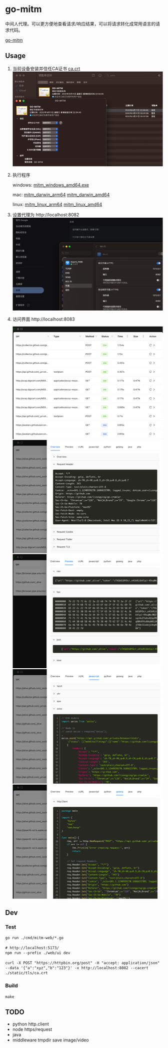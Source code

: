 # go-mitm

中间人代理。可以更方便地查看请求/响应结果，可以将请求转化成常用语言的请求代码。

[go-mitm](https://github.com/lizongying/go-mitm)

## Usage

1. 当前设备安装并信任CA证书 [ca.crt](https://github.com/lizongying/go-mitm/releases/download/v0.0.1/ca.crt)
   ![image](./screenshot/img_5.png)
2. 执行程序

   windows: [mitm_windows_amd64.exe](https://github.com/lizongying/go-mitm/releases/download/v0.0.1/mitm_windows_amd64.exe)

   mac: [mitm_darwin_arm64](https://github.com/lizongying/go-mitm/releases/download/v0.0.1/mitm_darwin_arm64) [mitm_darwin_amd64](https://github.com/lizongying/go-mitm/releases/download/v0.0.1/mitm_darwin_amd64)

   linux: [mitm_linux_arm64](https://github.com/lizongying/go-mitm/releases/download/v0.0.1/mitm_linux_arm64) [mitm_linux_amd64](https://github.com/lizongying/go-mitm/releases/download/v0.0.1/mitm_linux_amd64)
3. 设置代理为 http://localhost:8082
   ![image](./screenshot/img_6.png)
4. 访问界面 http://localhost:8083

   ![image](./screenshot/img.png)
   ![image](./screenshot/img_1.png)
   ![image](./screenshot/img_4.png)
   ![image](./screenshot/img_2.png)
   ![image](./screenshot/img_3.png)

## Dev

### Test

```shell
go run ./cmd/mitm-web/*.go

# http://localhost:5173/
npm run --prefix ./web/ui dev

curl -X POST "https://httpbin.org/post" -H "accept: application/json" --data '{"a":"xyz","b":"123"}' -x http://localhost:8082 --cacert ./static/tls/ca.crt

```

### Build

```shell
make
```

## TODO

* python http.client
* node https/request
* java
* middleware tmpdir save image/video
